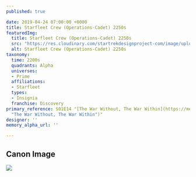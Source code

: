 ```yaml
---
published: true

date: 2019-04-24 07:00:00 +0000
title: Starfleet Crew (Operations-Cadet) 2250s
featuredImg:
  title: Starfleet Crew (Operations-Cadet) 2250s
  src: "https://res.cloudinary.com/startrekdesignproject-com/image/upload/v1556133989/StarfleetCrew_Operations-Cadet-2250s.png"
  alt: Starfleet Crew (Operations-Cadet) 2250s
taxonomy:
  time: 2200s
  quadrants: Alpha
  universes:
  - Prime
  affiliations:
  - Starfleet
  types:
  - Insignia
  franchise: Discovery
primary_reference: S01E14 "[The War Without, The War Within](https://memory-alpha.fandom.com/wiki/The_War_Without,_The_War_Within
  "The War Without, The War Within")"
designer: ''
memory_alpha_url: ''

---
```

## Canon Image

![](https://res.cloudinary.com/startrekdesignproject-com/image/upload/v1556133989/DSC-1x14-Crew-EngineeringCadet2250s.jpg)